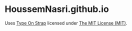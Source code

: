# HoussemNasri.github.io

Uses [Type On Strap](https://github.com/Sylhare/Type-on-Strap) licensed under [The MIT License (MIT)](https://raw.githubusercontent.com/Sylhare/Type-on-Strap/master/LICENSE).
